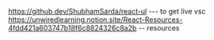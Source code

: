 https://github.dev/ShubhamSarda/react-ul  --- to get live vsc    <br>
https://unwiredlearning.notion.site/React-Resources-4fdd421a603747b18f6c8824326c8a2b    -- resources
